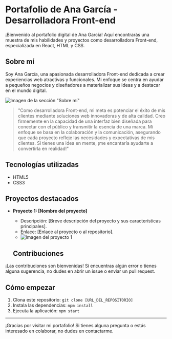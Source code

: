 # Portafolio de Ana García - Desarrolladora Front-end

¡Bienvenido al portafolio digital de Ana García! Aquí encontrarás una muestra de mis habilidades y proyectos como desarrolladora Front-end, especializada en React, HTML y CSS.

## Sobre mí

Soy Ana García, una apasionada desarrolladora Front-end dedicada a crear experiencias web atractivas y funcionales. Mi enfoque se centra en ayudar a pequeños negocios y diseñadores a materializar sus ideas y a destacar en el mundo digital.

![Imagen de la sección "Sobre mí"](URL_DE_TU_IMAGEN_SOBRE_MI)

> "Como desarrolladora Front-end, mi meta es potenciar el éxito de mis clientes mediante soluciones web innovadoras y de alta calidad. Creo firmemente en la capacidad de una interfaz bien diseñada para conectar con el público y transmitir la esencia de una marca. Mi enfoque se basa en la colaboración y la comunicación, asegurando que cada proyecto refleje las necesidades y expectativas de mis clientes. Si tienes una idea en mente, ¡me encantaría ayudarte a convertirla en realidad!"

## Tecnologías utilizadas
* HTML5
* CSS3

## Proyectos destacados
* **Proyecto 1: [Nombre del proyecto]**
    * Descripción: [Breve descripción del proyecto y sus características principales].
    * Enlace: [Enlace al proyecto o al repositorio].
    * ![Imagen del proyecto 1](URL_DE_LA_IMAGEN_DEL_PROYECTO_1)

  ## Contribuciones

¡Las contribuciones son bienvenidas! Si encuentras algún error o tienes alguna sugerencia, no dudes en abrir un issue o enviar un pull request.

## Cómo empezar

1.  Clona este repositorio: `git clone [URL_DEL_REPOSITORIO]`
2.  Instala las dependencias: `npm install`
3.  Ejecuta la aplicación: `npm start`
---
¡Gracias por visitar mi portafolio! Si tienes alguna pregunta o estás interesado en colaborar, no dudes en contactarme.
